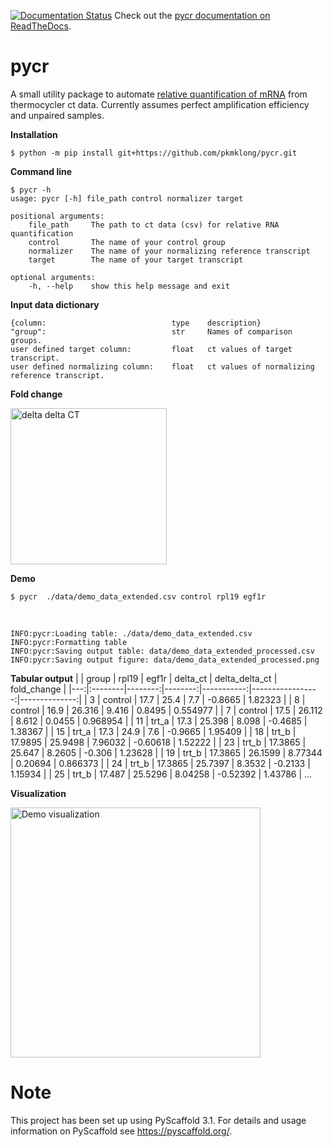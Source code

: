 [![Documentation Status](https://readthedocs.org/projects/docs/badge/?version=latest)](https://pycr.readthedocs.io/en/latest/) Check out the [pycr documentation on ReadTheDocs](https://pycr.readthedocs.io/en/latest/). 


pycr
====
A small utility package to automate [relative quantification of mRNA](https://en.wikipedia.org/wiki/Real-time_polymerase_chain_reaction) from thermocycler ct data. 
Currently assumes perfect amplification efficiency and unpaired samples.

<b>Installation</b>

    $ python -m pip install git+https://github.com/pkmklong/pycr.git

<b>Command line</b>

    $ pycr -h
    usage: pycr [-h] file_path control normalizer target

    positional arguments:
        file_path     The path to ct data (csv) for relative RNA quantification
        control       The name of your control group
        normalizer    The name of your normalizing reference transcript
        target        The name of your target transcript

    optional arguments:
        -h, --help    show this help message and exit
        
        
<b>Input data dictionary</b>
```
{column:                            type    description}
"group":                            str     Names of comparison groups.
user defined target column:         float   ct values of target transcript.
user defined normalizing column:    float   ct values of normalizing reference transcript.
```

<b>Fold change</b>

<img src="https://github.com/pkmklong/pycr/blob/master/images/ddct.svg" height="250"  class="center" title="delta delta CT">


<b>Demo</b>

    $ pycr  ./data/demo_data_extended.csv control rpl19 egf1r
<br>    

    INFO:pycr:Loading table: ./data/demo_data_extended.csv
    INFO:pycr:Formatting table
    INFO:pycr:Saving output table: data/demo_data_extended_processed.csv
    INFO:pycr:Saving output figure: data/demo_data_extended_processed.png

<b>Tabular output</b>
|    | group   |   rpl19 |   egf1r |   delta_ct |   delta_delta_ct |   fold_change |
|---:|:--------|--------:|--------:|-----------:|-----------------:|--------------:|
|  3 | control | 17.7    | 25.4    |    7.7     |         -0.8665  |      1.82323  |
|  8 | control | 16.9    | 26.316  |    9.416   |          0.8495  |      0.554977 |
|  7 | control | 17.5    | 26.112  |    8.612   |          0.0455  |      0.968954 |
| 11 | trt_a   | 17.3    | 25.398  |    8.098   |         -0.4685  |      1.38367  |
| 15 | trt_a   | 17.3    | 24.9    |    7.6     |         -0.9665  |      1.95409  |
| 18 | trt_b   | 17.9895 | 25.9498 |    7.96032 |         -0.60618 |      1.52222  |
| 23 | trt_b   | 17.3865 | 25.647  |    8.2605  |         -0.306   |      1.23628  |
| 19 | trt_b   | 17.3865 | 26.1599 |    8.77344 |          0.20694 |      0.866373 |
| 24 | trt_b   | 17.3865 | 25.7397 |    8.3532  |         -0.2133  |      1.15934  |
| 25 | trt_b   | 17.487  | 25.5296 |    8.04258 |         -0.52392 |      1.43786  |
...

<b>Visualization</b>

<img src="https://github.com/pkmklong/pycr/blob/master/images/demo_data_extended_processed.png" height="400"  class="center" title="Demo visualization">


Note
====

This project has been set up using PyScaffold 3.1. For details and usage
information on PyScaffold see https://pyscaffold.org/.
